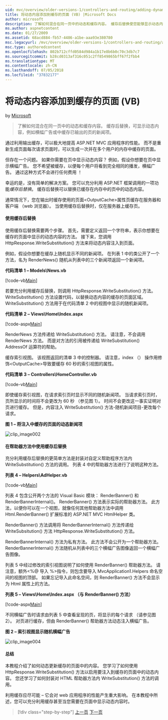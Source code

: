 ```yaml
---
uid: mvc/overview/older-versions-1/controllers-and-routing/adding-dynamic-content-to-a-cached-page-vb
title: 将动态内容添加到缓存的页面 (VB) |Microsoft Docs
author: microsoft
description: 了解如何混合在同一页中的动态和缓存内容。 缓存后替换使您能够显示动态内容，例如横幅广告 o...
ms.author: aspnetcontent
ms.date: 01/27/2009
ms.assetid: 68acd884-fb57-4486-a1be-aaa93e380780
msc.legacyurl: /mvc/overview/older-versions-1/controllers-and-routing/adding-dynamic-content-to-a-cached-page-vb
msc.type: authoredcontent
ms.openlocfilehash: 802b712cffd0584d984a1b17e8b6b0c70c3db7c7
ms.sourcegitcommit: b28cd0313af316c051c2ff8549865bff67f2fbb4
ms.translationtype: MT
ms.contentlocale: zh-CN
ms.lasthandoff: 07/05/2018
ms.locfileid: "37832177"
---
```

<a name="adding-dynamic-content-to-a-cached-page-vb"></a>将动态内容添加到缓存的页面 (VB)
====================
by [Microsoft](https://github.com/microsoft)

> 了解如何混合在同一页中的动态和缓存内容。 缓存后替换，可显示动态内容，例如横幅广告或中缓存已输出的页的新闻项。


通过利用输出缓存，可以极大地提高 ASP.NET MVC 应用程序的性能。 而不是重新生成页面每次请求页面时，可以生成一次并在多个用户的内存中缓存的页面。

但存在一个问题。 如果你需要在页中显示动态内容？ 例如，假设你想要在页中显示横幅广告。 您不希望被缓存，以便每个用户将看到完全相同的播发，横幅广告。 通过这种方式不会进行任何费用 ！

幸运的是，没有简单的解决方案。 您可以充分利用 ASP.NET 框架调用的一项功能*缓存后替换*。 缓存后替换可以替换已缓存在内存中的页中的动态内容。


通常情况下，您在输出时缓存使用的页面&lt;OutputCache&gt;属性页缓存在服务器和客户端 （web 浏览器）。 当使用缓存后替换时，仅在服务器上缓存页。


#### <a name="using-post-cache-substitution"></a>使用缓存后替换

使用缓存后替换需要两个步骤。 首先，需要定义返回一个字符串，表示你想要在缓存的页面中显示的动态内容的方法。 接下来，您调用 HttpResponse.WriteSubstitution() 方法来将动态内容注入到页面。

例如，假设你想要在缓存上随机显示不同的新闻项。 在列表 1 中的类公开了一个方法，名为 RenderNews() 随机从列表中的三个新闻项返回一个新闻项。

**代码清单 1 – Models\News.vb**

[!code-vb[Main](adding-dynamic-content-to-a-cached-page-vb/samples/sample1.vb)]

若要充分利用缓存后替换，则调用 HttpResponse.WriteSubstitution() 方法。 WriteSubstitution() 方法设置代码，以替换动态内容的缓存的页面区域。 WriteSubstitution() 方法用于在代码清单 2 中的视图中显示的随机新闻项。

**代码清单 2 – Views\Home\Index.aspx**

[!code-aspx[Main](adding-dynamic-content-to-a-cached-page-vb/samples/sample2.aspx)]

RenderNews 方法传递给 WriteSubstitution() 方法。 请注意，不会调用 RenderNews 方法。 而是对方法的引用被传递给 WriteSubstitution() AddressOf 运算符的帮助。

缓存索引视图。 该视图返回的清单 3 中的控制器。 请注意，index （） 操作用修饰&lt;OutputCache&gt;导致要缓存 60 秒的索引视图的属性。

**代码清单 3 – Controllers\HomeController.vb**

[!code-vb[Main](adding-dynamic-content-to-a-cached-page-vb/samples/sample3.vb)]

即使缓存索引视图，在请求索引页时显示不同的随机新闻项。 当请求索引页时，页所显示的时间将不会更改为 60 秒 （参见图 1）。 时间不会更改这一事实证明对页进行缓存。 但是，内容注入 WriteSubstitution() 方法-随机新闻项目-更改每个请求。

**图 1 – 将注入中缓存的页面的动态新闻项**

![clip_image002](adding-dynamic-content-to-a-cached-page-vb/_static/image1.jpg)

#### <a name="using-post-cache-substitution-in-helper-methods"></a>在帮助器方法中使用缓存后替换

充分利用缓存后替换的更简单方法是封装对自定义帮助程序方法内 WriteSubstitution() 方法的调用。 列表 4 中的帮助器方法进行了说明这种方法。

**列表 4 – Helpers\AdHelper.vb**

[!code-vb[Main](adding-dynamic-content-to-a-cached-page-vb/samples/sample4.vb)]

列表 4 包含公开两个方法的 Visual Basic 模块： RenderBanner() 和 RenderBannerInternal()。 RenderBanner() 方法表示实际的帮助器方法。 此方法，以便你可以在一个视图，就像任何其他帮助器方法中调用 Html.RenderBanner() 扩展标准的 ASP.NET MVC HtmlHelper 类。

RenderBanner() 方法调用将 RenderBannerInternal() 方法传递给 WriteSubsitution() 方法 HttpResponse.WriteSubstitution() 方法。

RenderBannerInternal() 方法为私有方法。 此方法不会公开为一个帮助器方法。 RenderBannerInternal() 方法随机从列表中的三个横幅广告图像返回一个横幅广告图像。

列表 5 中经过修改的索引视图说明了如何使用 RenderBanner() 帮助器方法。 请注意，额外&lt;%@ 导入 %&gt;指令，则包含要导入 MvcApplication1.Helpers 命名空间的视图的顶部。 如果忘记导入此命名空间，则 RenderBanner() 方法不会显示为 Html 属性上的方法。

**列表 5 – Views\Home\Index.aspx （与 RenderBanner() 方法）**

[!code-aspx[Main](adding-dynamic-content-to-a-cached-page-vb/samples/sample5.aspx)]

不同横幅广告时请求由列表 5 中查看呈现的页，将显示的每个请求 （请参见图 2）。 对页进行缓存，但由 RenderBanner() 帮助器方法动态注入横幅广告。

**图 2 – 索引视图显示随机横幅广告**

![clip_image004](adding-dynamic-content-to-a-cached-page-vb/_static/image2.jpg)

#### <a name="summary"></a>总结

本教程介绍了如何动态更新缓存的页面中的内容。 您学习了如何使用 HttpResponse.WriteSubstitution() 方法以启用要注入到缓存的页面中的动态内容。 您还学习了如何封装对 HTML 帮助器方法内 WriteSubstitution() 方法的调用。

利用缓存应尽可能 – 它会对 web 应用程序的性能产生重大影响。 在本教程中所述，您可以充分利用缓存甚至当您需要在页面中显示动态内容时。

> [!div class="step-by-step"]
> [上一页](improving-performance-with-output-caching-vb.md)
> [下一页](creating-a-controller-vb.md)
